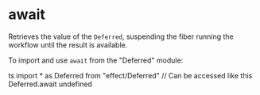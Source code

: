 # await

Retrieves the value of the `Deferred`, suspending the fiber running the
workflow until the result is available.

To import and use `await` from the "Deferred" module:

ts
import \* as Deferred from "effect/Deferred"
// Can be accessed like this
Deferred.await
undefined
